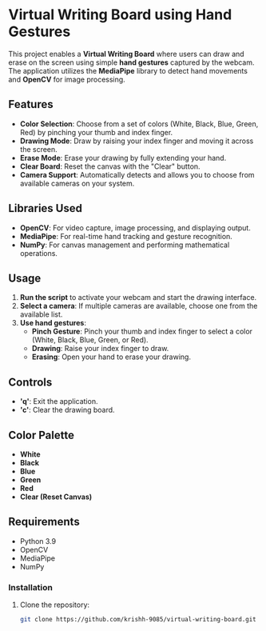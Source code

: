 # Virtual Writing Board using Hand Gestures

This project enables a **Virtual Writing Board** where users can draw and erase on the screen using simple **hand gestures** captured by the webcam. The application utilizes the **MediaPipe** library to detect hand movements and **OpenCV** for image processing.

## Features
- **Color Selection**: Choose from a set of colors (White, Black, Blue, Green, Red) by pinching your thumb and index finger.
- **Drawing Mode**: Draw by raising your index finger and moving it across the screen.
- **Erase Mode**: Erase your drawing by fully extending your hand.
- **Clear Board**: Reset the canvas with the "Clear" button.
- **Camera Support**: Automatically detects and allows you to choose from available cameras on your system.

## Libraries Used
- **OpenCV**: For video capture, image processing, and displaying output.
- **MediaPipe**: For real-time hand tracking and gesture recognition.
- **NumPy**: For canvas management and performing mathematical operations.

## Usage

1. **Run the script** to activate your webcam and start the drawing interface.
2. **Select a camera**: If multiple cameras are available, choose one from the available list.
3. **Use hand gestures**:
   - **Pinch Gesture**: Pinch your thumb and index finger to select a color (White, Black, Blue, Green, or Red).
   - **Drawing**: Raise your index finger to draw.
   - **Erasing**: Open your hand to erase your drawing.

## Controls
- **'q'**: Exit the application.
- **'c'**: Clear the drawing board.

## Color Palette
- **White**
- **Black**
- **Blue**
- **Green**
- **Red**
- **Clear (Reset Canvas)**

## Requirements

- Python 3.9
- OpenCV
- MediaPipe
- NumPy

### Installation

1. Clone the repository:
   ```bash
   git clone https://github.com/krishh-9085/virtual-writing-board.git
